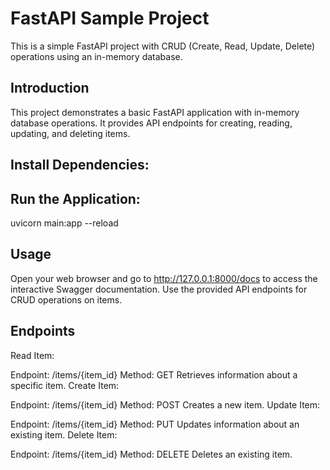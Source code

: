 # FastAPI Sample Project

This is a simple FastAPI project with CRUD (Create, Read, Update, Delete) operations using an in-memory database.



## Introduction

This project demonstrates a basic FastAPI application with in-memory database operations. It provides API endpoints for creating, reading, updating, and deleting items.

## Install Dependencies:


## Run the Application:

uvicorn main:app --reload


## Usage
Open your web browser and go to http://127.0.0.1:8000/docs to access the interactive Swagger documentation.
Use the provided API endpoints for CRUD operations on items.

## Endpoints
Read Item:

Endpoint: /items/{item_id}
Method: GET
Retrieves information about a specific item.
Create Item:

Endpoint: /items/{item_id}
Method: POST
Creates a new item.
Update Item:

Endpoint: /items/{item_id}
Method: PUT
Updates information about an existing item.
Delete Item:

Endpoint: /items/{item_id}
Method: DELETE
Deletes an existing item.
